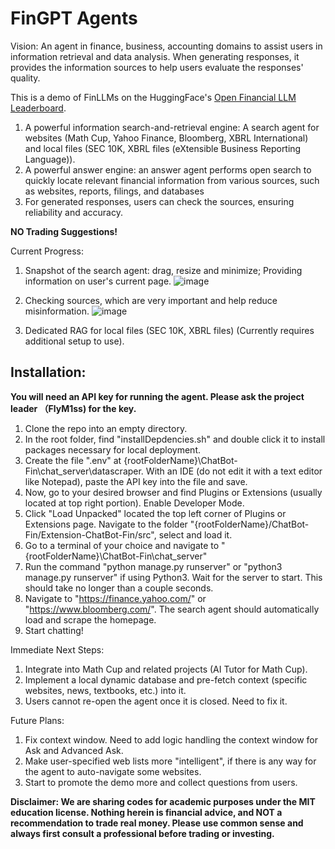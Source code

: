 # FinGPT Agents

Vision: An agent in finance, business, accounting domains to assist users in information retrieval and data analysis. When generating responses, it provides the information sources to help users evaluate the responses' quality.
 
This is a demo of FinLLMs on the HuggingFace's [Open Financial LLM Leaderboard](https://huggingface.co/spaces/TheFinAI/Open-Financial-LLM-Leaderboard).

1. A powerful information search-and-retrieval engine: A search agent for websites (Math Cup, Yahoo Finance, Bloomberg, XBRL International) and local files (SEC 10K, XBRL files (eXtensible Business Reporting Language)).
2. A powerful answer engine: an answer agent performs open search to quickly locate relevant financial information from various sources, such as websites, reports, filings, and databases
3. For generated responses, users can check the sources, ensuring reliability and accuracy.

**NO Trading Suggestions!**

Current Progress:

1. Snapshot of the search agent: drag, resize and minimize; Providing information on user's current page.
   ![image](https://github.com/YangletLiu/FinLLM-Search-Agent/blob/main/figures/snapshot.png)

2. Checking sources, which are very important and help reduce misinformation.
   ![image](https://github.com/YangletLiu/FinGPT-Search-Agent/blob/main/figures/sources.png)

3. Dedicated RAG for local files (SEC 10K, XBRL files) (Currently requires additional setup to use).


## Installation:
**You will need an API key for running the agent. Please ask the project leader （FlyM1ss) for the key.**
1. Clone the repo into an empty directory.
2. In the root folder, find "installDepdencies.sh" and double click it to install packages necessary for local deployment.
3. Create the file ".env" at {rootFolderName}\ChatBot-Fin\chat_server\datascraper. With an IDE (do not edit it with a text editor like Notepad), paste the API key into the file and save.
4. Now, go to your desired browser and find Plugins or Extensions (usually located at top right portion). Enable Developer Mode.
5. Click "Load Unpacked" located the top left corner of Plugins or Extensions page. Navigate to the folder "{rootFolderName}/ChatBot-Fin/Extension-ChatBot-Fin/src", select and load it.
6. Go to a terminal of your choice and navigate to "{rootFolderName}\ChatBot-Fin\chat_server"
7. Run the command "python manage.py runserver"  or "python3 manage.py runserver" if using Python3. Wait for the server to start. This should take no longer than a couple seconds.
8. Navigate to "https://finance.yahoo.com/" or "https://www.bloomberg.com/". The search agent should automatically load and scrape the homepage.
9. Start chatting!

Immediate Next Steps:
1. Integrate into Math Cup and related projects (AI Tutor for Math Cup).
2. Implement a local dynamic database and pre-fetch context (specific websites, news, textbooks, etc.) into it.
3. Users cannot re-open the agent once it is closed. Need to fix it.


Future Plans:
1. Fix context window. Need to add logic handling the context window for Ask and Advanced Ask.
2. Make user-specified web lists more "intelligent", if there is any way for the agent to auto-navigate some websites.
3. Start to promote the demo more and collect questions from users.


**Disclaimer: We are sharing codes for academic purposes under the MIT education license. Nothing herein is financial advice, and NOT a recommendation to trade real money. Please use common sense and always first consult a professional before trading or investing.**
